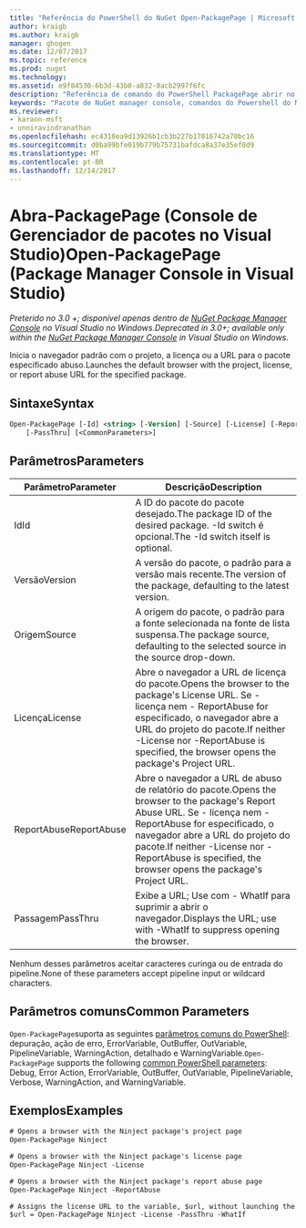 ```yaml
---
title: "Referência do PowerShell do NuGet Open-PackagePage | Microsoft Docs"
author: kraigb
ms.author: kraigb
manager: ghogen
ms.date: 12/07/2017
ms.topic: reference
ms.prod: nuget
ms.technology: 
ms.assetid: e9f84530-6b3d-43b0-a832-0acb2997f6fc
description: "Referência de comando do PowerShell PackagePage abrir no Console do Gerenciador de pacotes do NuGet no Visual Studio."
keywords: "Pacote de NuGet manager console, comandos do Powershell do NuGet, referência do Powershell do NuGet, abrir PackagePage"
ms.reviewer:
- karann-msft
- unniravindranathan
ms.openlocfilehash: ec4310ea9d13926b1cb3b227b17016742a70bc16
ms.sourcegitcommit: d0ba99bfe019b779b75731bafdca8a37e35ef0d9
ms.translationtype: MT
ms.contentlocale: pt-BR
ms.lasthandoff: 12/14/2017
---
```

# <a name="open-packagepage-package-manager-console-in-visual-studio"></a><span data-ttu-id="d43cd-104">Abra-PackagePage (Console de Gerenciador de pacotes no Visual Studio)</span><span class="sxs-lookup"><span data-stu-id="d43cd-104">Open-PackagePage (Package Manager Console in Visual Studio)</span></span>

<span data-ttu-id="d43cd-105">*Preterido no 3.0 +; disponível apenas dentro de [NuGet Package Manager Console](Package-Manager-Console.md) no Visual Studio no Windows.*</span><span class="sxs-lookup"><span data-stu-id="d43cd-105">*Deprecated in 3.0+; available only within the [NuGet Package Manager Console](Package-Manager-Console.md) in Visual Studio on Windows.*</span></span>

<span data-ttu-id="d43cd-106">Inicia o navegador padrão com o projeto, a licença ou a URL para o pacote especificado abuso.</span><span class="sxs-lookup"><span data-stu-id="d43cd-106">Launches the default browser with the project, license, or report abuse URL for the specified package.</span></span>

## <a name="syntax"></a><span data-ttu-id="d43cd-107">Sintaxe</span><span class="sxs-lookup"><span data-stu-id="d43cd-107">Syntax</span></span>

```ps
Open-PackagePage [-Id] <string> [-Version] [-Source] [-License] [-ReportAbuse]
    [-PassThru] [<CommonParameters>]
```

## <a name="parameters"></a><span data-ttu-id="d43cd-108">Parâmetros</span><span class="sxs-lookup"><span data-stu-id="d43cd-108">Parameters</span></span>

| <span data-ttu-id="d43cd-109">Parâmetro</span><span class="sxs-lookup"><span data-stu-id="d43cd-109">Parameter</span></span> | <span data-ttu-id="d43cd-110">Descrição</span><span class="sxs-lookup"><span data-stu-id="d43cd-110">Description</span></span> |
| --- | --- |
| <span data-ttu-id="d43cd-111">Id</span><span class="sxs-lookup"><span data-stu-id="d43cd-111">Id</span></span> | <span data-ttu-id="d43cd-112">A ID do pacote do pacote desejado.</span><span class="sxs-lookup"><span data-stu-id="d43cd-112">The package ID of the desired package.</span></span> <span data-ttu-id="d43cd-113">-Id switch é opcional.</span><span class="sxs-lookup"><span data-stu-id="d43cd-113">The -Id switch itself is optional.</span></span> |
| <span data-ttu-id="d43cd-114">Versão</span><span class="sxs-lookup"><span data-stu-id="d43cd-114">Version</span></span> | <span data-ttu-id="d43cd-115">A versão do pacote, o padrão para a versão mais recente.</span><span class="sxs-lookup"><span data-stu-id="d43cd-115">The version of the package, defaulting to the latest version.</span></span> |
| <span data-ttu-id="d43cd-116">Origem</span><span class="sxs-lookup"><span data-stu-id="d43cd-116">Source</span></span> | <span data-ttu-id="d43cd-117">A origem do pacote, o padrão para a fonte selecionada na fonte de lista suspensa.</span><span class="sxs-lookup"><span data-stu-id="d43cd-117">The package source, defaulting to the selected source in the source drop-down.</span></span> |
| <span data-ttu-id="d43cd-118">Licença</span><span class="sxs-lookup"><span data-stu-id="d43cd-118">License</span></span> | <span data-ttu-id="d43cd-119">Abre o navegador a URL de licença do pacote.</span><span class="sxs-lookup"><span data-stu-id="d43cd-119">Opens the browser to the package's License URL.</span></span> <span data-ttu-id="d43cd-120">Se - licença nem - ReportAbuse for especificado, o navegador abre a URL do projeto do pacote.</span><span class="sxs-lookup"><span data-stu-id="d43cd-120">If neither -License nor -ReportAbuse is specified, the browser opens the package's Project URL.</span></span> |
| <span data-ttu-id="d43cd-121">ReportAbuse</span><span class="sxs-lookup"><span data-stu-id="d43cd-121">ReportAbuse</span></span> | <span data-ttu-id="d43cd-122">Abre o navegador a URL de abuso de relatório do pacote.</span><span class="sxs-lookup"><span data-stu-id="d43cd-122">Opens the browser to the package's Report Abuse URL.</span></span> <span data-ttu-id="d43cd-123">Se - licença nem - ReportAbuse for especificado, o navegador abre a URL do projeto do pacote.</span><span class="sxs-lookup"><span data-stu-id="d43cd-123">If neither -License nor -ReportAbuse is specified, the browser opens the package's Project URL.</span></span> |
| <span data-ttu-id="d43cd-124">Passagem</span><span class="sxs-lookup"><span data-stu-id="d43cd-124">PassThru</span></span> | <span data-ttu-id="d43cd-125">Exibe a URL; Use com - WhatIf para suprimir a abrir o navegador.</span><span class="sxs-lookup"><span data-stu-id="d43cd-125">Displays the URL; use with -WhatIf to suppress opening the browser.</span></span> |

<span data-ttu-id="d43cd-126">Nenhum desses parâmetros aceitar caracteres curinga ou de entrada do pipeline.</span><span class="sxs-lookup"><span data-stu-id="d43cd-126">None of these parameters accept pipeline input or wildcard characters.</span></span>

## <a name="common-parameters"></a><span data-ttu-id="d43cd-127">Parâmetros comuns</span><span class="sxs-lookup"><span data-stu-id="d43cd-127">Common Parameters</span></span>

<span data-ttu-id="d43cd-128">`Open-PackagePage`suporta as seguintes [parâmetros comuns do PowerShell](http://go.microsoft.com/fwlink/?LinkID=113216): depuração, ação de erro, ErrorVariable, OutBuffer, OutVariable, PipelineVariable, WarningAction, detalhado e WarningVariable.</span><span class="sxs-lookup"><span data-stu-id="d43cd-128">`Open-PackagePage` supports the following [common PowerShell parameters](http://go.microsoft.com/fwlink/?LinkID=113216): Debug, Error Action, ErrorVariable, OutBuffer, OutVariable, PipelineVariable, Verbose, WarningAction, and WarningVariable.</span></span>

## <a name="examples"></a><span data-ttu-id="d43cd-129">Exemplos</span><span class="sxs-lookup"><span data-stu-id="d43cd-129">Examples</span></span>

```ps
# Opens a browser with the Ninject package's project page
Open-PackagePage Ninject

# Opens a browser with the Ninject package's license page
Open-PackagePage Ninject -License

# Opens a browser with the Ninject package's report abuse page  
Open-PackagePage Ninject -ReportAbuse

# Assigns the license URL to the variable, $url, without launching the browser
$url = Open-PackagePage Ninject -License -PassThru -WhatIf
```